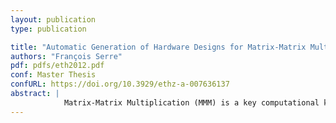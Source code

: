```yaml
---
layout: publication
type: publication

title: "Automatic Generation of Hardware Designs for Matrix-Matrix Multiplication"
authors: "François Serre"
pdf: pdfs/eth2012.pdf
conf: Master Thesis
confURL: https://doi.org/10.3929/ethz-a-007636137
abstract: |
            Matrix-Matrix Multiplication (MMM) is a key computational kernel in scientific and engineering applications. Therefore, different implementations of this operation have been designed for FPGAs. However, it is hard to find, given a particular set of constraints (maximal number of slices, minimum frequency), the most appropriate design. This thesis proposes the Operator Language for Schedules (OLS) to describe hardware designs that can perform MMM on arbitrarily-sized matrices. Algorithmic and implementation strategies such as blocking and reuse are represented as a set of rewriting rules that are recursively applied to OLS expressions. Finally, a compiler was built to translate a final OLS expression into Verilog code. The different rewriting-rules that can be recursively applied, given the size requirements for MMM, give rise to large design space. Every design alternative, for a subset of matrix sizes, was synthesized and routed for our target FPGA platform and precise cost and performance metrics were stored in a database. Designers can later visualize the alternatives in our database and choose the design that suits the goals and constraints of the target system.
---
```

